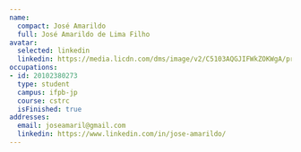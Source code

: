 ```yaml
---
name:
  compact: José Amarildo
  full: José Amarildo de Lima Filho
avatar:
  selected: linkedin
  linkedin: https://media.licdn.com/dms/image/v2/C5103AQGJIFWkZOKWgA/profile-displayphoto-shrink_400_400/profile-displayphoto-shrink_400_400/0/1517557551902?e=1732752000&v=beta&t=U6-BMaFFOD8WKh-b_2D8OrciQRZ0B-HhVjr0IWVEMwo
occupations:
- id: 20102380273
  type: student
  campus: ifpb-jp
  course: cstrc
  isFinished: true
addresses:
  email: joseamaril@gmail.com
  linkedin: https://www.linkedin.com/in/jose-amarildo/
---
```

